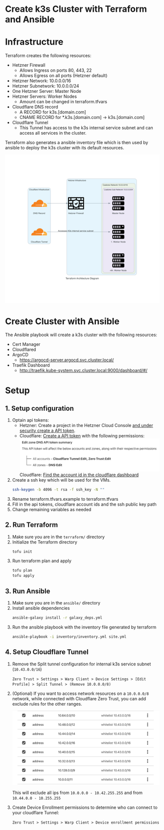 # Create k3s Cluster with Terraform and Ansible

# Infrastructure

Terraform creates the following resources:
- Hetzner Firewall
   - Allows Ingress on ports 80, 443, 22
   - Allows Egress on all ports (Hetzner default)
- Hetzner Network: 10.0.0.0/16
- Hetzner Subnetwork: 10.0.0.0/24
-  One Hetzner Server: Master Node
-  Hetzner Servers: Worker Nodes
   - Amount can be changed in terraform.tfvars
- Cloudflare DNS record
    - A RECORD for k3s.[domain.com]
    - CNAME RECORD for *.k3s.[domain.com] -> k3s.[domain.com]
- Cloudflare Tunnel
    - This Tunnel has access to the k3s internal service subnet and can access all services in the cluster.

Terraform also generates a ansible inventory file which is then used by ansible to deploy the k3s cluster with its default resources.

![img](docs/images/network.png)

# Create Cluster with Ansible

The Ansible playbook will create a k3s cluster with the following resources:
- Cert Manager
- Cloudflared
- ArgoCD
    - https://argocd-server.argocd.svc.cluster.local/
- Traefik Dashboard
    - http://traefik.kube-system.svc.cluster.local:9000/dashboard/#/

# Setup

## 1. Setup configuration
1. Optain api tokens:
    - Hetzner: Create a project in the Hetzner Cloud Console [and under security create a API token](https://docs.hetzner.com/cloud/api/getting-started/generating-api-token/).
    - Cloudflare: [Create a API token](https://developers.cloudflare.com/fundamentals/api/get-started/create-token/) with the following permissions: 
    ![cloudflare token permissions](docs/images/cloudflare_token_summary.png)
    Cloudflare: [Find the account id in the cloudflare dashboard](https://developers.cloudflare.com/fundamentals/setup/find-account-and-zone-ids/)
2. Create a ssh key which will be used for the VMs.
    ```bash
    ssh-keygen -b 4096 -t rsa -f ssh_key -N ""
    ```
3. Rename terraform.tfvars.example to terraform.tfvars
4. Fill in the api tokens, cloudflare account ids and the ssh public key path
5. Change remaining variables as needed

## 2. Run Terraform
1. Make sure you are in the `terraform/` directory
2. Initialize the Terraform directory
    ```bash
    tofu init
    ```
3. Run terraform plan and apply
    ```bash
    tofu plan
    tofu apply
    ```

## 3. Run Ansible
1. Make sure you are in the `ansible/` directory
2. Install ansible dependencies
    ```bash
    ansible-galaxy install -r galaxy_deps.yml
    ```
3. Run the ansible playbook with the inventory file generated by terraform
    ```bash
    ansible-playbook -i inventory/inventory.yml site.yml
    ```

## 4. Setup Cloudflare Tunnel
1. Remove the Split tunnel configuration for internal k3s service subnet (`10.43.0.0/16`)

    `Zero Trust > Settings > Warp Client > Device Settings > [Edit Profile] > Split Tunnel > (Remove 10.0.0.0/8)`
2. (Optional) If you want to access network resources on a `10.0.0.0/8` network, while connected with Cloudflare Zero Trust, you can add exclude rules for the other ranges.

    ![Cloudflare Split tunnel](docs/images/cloudflare_split_tunnel.png)

    This will exclude all ips from `10.0.0.0 - 10.42.255.255` and from `10.44.0.0 - 10.255.255`

3. Create Device Enrollment permissions to determine who can connect to your cloudflare Tunnel: 

    `Zero Trust > Settings > Warp Client > Device enrollment permissions`

